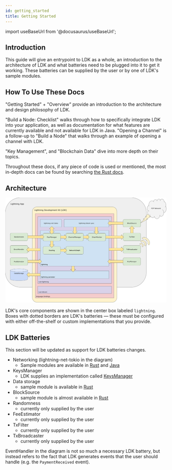 ```yaml
---
id: getting_started
title: Getting Started
---
```

import useBaseUrl from '@docusaurus/useBaseUrl';

## Introduction

This guide will give an entrypoint to LDK as a whole, an introduction to the architecture of LDK and what
batteries need to be plugged into it to get it working. These batteries
can be supplied by the user or by one of LDK's sample modules.

## How To Use These Docs
"Getting Started" + "Overview" provide an introduction to the architecture and
design philosophy of LDK. 

"Build a Node: Checklist" walks through how to specifically integrate LDK into
your application, as well as documentation for what features are currently available
and not available for LDK in Java. "Opening a Channel" is a follow-up to "Build a Node"
that walks through an example of opening a channel with LDK.

"Key Management", and "Blockchain Data" dive into more depth on their topics.

Throughout these docs, if any piece of code is used or mentioned, the most in-depth docs can be
found by searching [the Rust docs](https://docs.rs/lightning/0.0.12/lightning/index.html).

## Architecture
![LDK Architecture](assets/ldk-architecture.svg)

LDK's core components are shown in the center box labeled `lightning`. Boxes
with dotted borders are LDK's batteries — these must be configured with either
off-the-shelf or custom implementations that you provide.

## LDK Batteries

This section will be updated as support for LDK batteries changes.
* Networking (lightning-net-tokio in the diagram)
  * Sample modules are available in [Rust](https://github.com/rust-bitcoin/rust-lightning/tree/main/lightning-net-tokio) and [Java](https://github.com/lightningdevkit/ldk-garbagecollected/tree/main/src/main/java/org/ldk/batteries)
* KeysManager
  * LDK supplies an implementation called [KeysManager](https://docs.rs/lightning/0.0.10/lightning/chain/keysinterface/struct.KeysManager.html)
* Data storage
  * sample module is available in [Rust](https://github.com/rust-bitcoin/rust-lightning/tree/main/lightning-persister)
* BlockSource
  * sample module is almost available in [Rust](https://github.com/rust-bitcoin/rust-lightning/pull/763)
* Randomness
  * currently only supplied by the user
* FeeEstimator
  * currently only supplied by the user
* TxFilter
  * currently only supplied by the user
* TxBroadcaster
  * currently only supplied by the user
  
EventHandler in the diagram is not so much a necessary LDK battery, but instead
refers to the fact that LDK generates events that the user should handle (e.g.
the `PaymentReceived` event).
